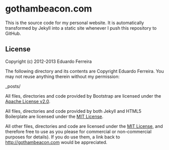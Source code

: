 gothambeacon.com
================

This is the source code for my personal website. It is automatically transformed by Jekyll into a static site whenever I push this repository to GitHub.

## License

Copyright (c) 2012-2013 Eduardo Ferreira

The following directory and its contents are Copyright Eduardo Ferreira. You may not reuse anything therein without my permission:

_posts/

All files, directories and code provided by Bootstrap are licensed under the [Apache License v2.0](LICENSE_APACHE).

All files, directories and code provided by both Jekyll and HTML5 Boilerplate are licensed under the [MIT License](LICENSE_MIT).

All other files, directories and code are licensed under the [MIT License](LICENSE), and therefore free to use as you please for commercial or non-commercial purposes for details). If you do use them, a link back to http://gothambeacon.com would be appreciated.
